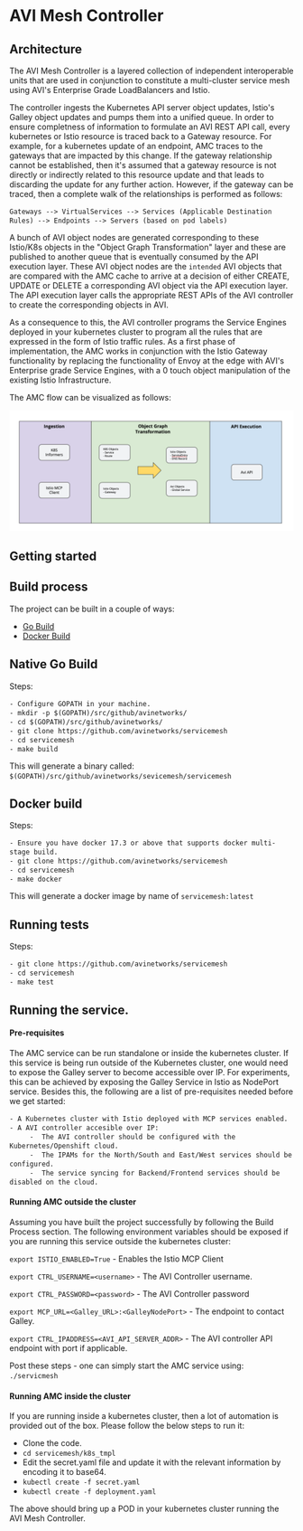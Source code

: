 # AVI Mesh Controller

##  Architecture

The AVI Mesh Controller is a layered collection of independent interoperable units that are used in conjunction to constitute a multi-cluster service mesh using AVI's Enterprise Grade LoadBalancers and Istio.

The controller ingests the Kubernetes API server object updates, Istio's Galley object updates and pumps them into a unified queue. In order to ensure completness of information to formulate an AVI REST API call, every kubernetes or Istio resource is traced back to a Gateway resource. For example, for a kubernetes update of an endpoint, AMC traces to the gateways that are impacted by this change. If the gateway relationship cannot be established, then it's assumed that a gateway resource is not directly or indirectly related to this resource update and that leads to discarding the update for any further action. However, if the gateway can be traced, then a complete walk of the relationships is performed as follows:

    Gateways --> VirtualServices --> Services (Applicable Destination Rules) --> Endpoints --> Servers (based on pod labels)

A bunch of AVI object nodes are generated corresponding to these Istio/K8s objects in the "Object Graph Transformation" layer and these are published to another queue that is eventually consumed by the API execution layer. These AVI object nodes are the `intended` AVI objects that are compared with the AMC cache to arrive at a decision of either CREATE, UPDATE or DELETE a corresponding AVI object via the API execution layer. The API execution layer calls the appropriate REST APIs of the AVI controller to create the corresponding objects in AVI. 

As a consequence to this, the AVI controller  programs the Service Engines deployed in your kubernetes cluster to program all the rules that are expressed in the form of Istio traffic rules. As a first phase of implementation, the AMC works in conjunction with the Istio Gateway functionality by replacing the functionality of Envoy at the edge with AVI's Enterprise grade Service Engines, with a 0 touch object manipulation of the existing Istio Infrastructure. 

The AMC flow can be visualized as follows:

![Alt text](Arch_AVI_Layers.png?raw=true "Title")

## Getting started

##  Build process

The project can be built in a couple of ways:

- [Go Build](#native-go-build)
- [Docker Build](#docker-build)


## Native Go Build

Steps:

    - Configure GOPATH in your machine.
    - mkdir -p $(GOPATH)/src/github/avinetworks/
    - cd $(GOPATH)/src/github/avinetworks/
    - git clone https://github.com/avinetworks/servicemesh
    - cd servicemesh
    - make build

This will generate a binary called: `$(GOPATH)/src/github/avinetworks/sevicemesh/servicemesh`

## Docker build

Steps:

    - Ensure you have docker 17.3 or above that supports docker multi-stage build.
    - git clone https://github.com/avinetworks/servicemesh
    - cd servicemesh
    - make docker

This will generate a docker image by name of `servicemesh:latest`


## Running tests

Steps:

    - git clone https://github.com/avinetworks/servicemesh
    - cd servicemesh
    - make test


## Running the service. 

#### Pre-requisites

The AMC service can be run standalone or inside the kubernetes cluster. If this service is being run outside of the Kubernetes cluster, one would need to expose the Galley server to become accessible over IP. For experiments, this can be achieved by exposing the Galley Service in Istio as NodePort service. Besides this, the following are a list of pre-requisites needed before we get started:

    - A Kubernetes cluster with Istio deployed with MCP services enabled.
    - A AVI controller accesible over IP: 
         -  The AVI controller should be configured with the Kubernetes/Openshift cloud. 
         -  The IPAMs for the North/South and East/West services should be configured.
         -  The service syncing for Backend/Frontend services should be disabled on the cloud.
 
 #### Running AMC outside the cluster

 Assuming you have built the project successfully by following the Build Process section. The following environment variables should be exposed if you are running this service outside the kubernetes cluster:
 
 `export ISTIO_ENABLED=True` - Enables the Istio MCP Client
 
 `export CTRL_USERNAME=<username>` - The AVI Controller username.
 
 `export CTRL_PASSWORD=<password>` - The AVI Controller password
 
 `export MCP_URL=<Galley_URL>:<GalleyNodePort>` - The endpoint to contact Galley.

 `export CTRL_IPADDRESS=<AVI_API_SERVER_ADDR>` - The AVI controller API endpoint with port if applicable.
 
 Post these steps - one can simply start the AMC service using: `./servicmesh`

#### Running AMC inside the cluster

 If you are running inside a kubernetes cluster, then a lot of automation is provided out of the box. Please follow the below steps to run it:
 
 - Clone the code.
 - `cd servicemesh/k8s_tmpl`
 - Edit the secret.yaml file and update it with the relevant information by encoding it to base64. 
 - `kubectl create -f secret.yaml`
 - `kubectl create -f deployment.yaml`
 
 The above should bring up a POD in your kubernetes cluster running the AVI Mesh Controller.
 
